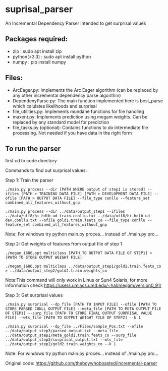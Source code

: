 # suprisal_parser

An Incremental Dependency Parser intended to get surprisal values

## Packages required:
- zip :     sudo apt install zip
- python(>3.3) : sudo apt install python
- numpy :   pip install numpy

## Files:
- ArcEager.py:		Implements the Arc Eager algorithm (can be replaced by any other incremental dependency parse algorithm)
- DependenyParse.py: 	The main function implemented here is best_parse which calulates likelihoods and surprisal
- file_utilities.py:	Implements mundane functions for file  handling
- maxent.py:			Implements prediction using megam weights. Can be replaced by any standard model for prediction
- file_tasks.py (optional): Contains functions to do intermediate file processing. Not needed if you have data in the right form

## To run the parser

first cd to code directory

Commands to find out surprisal values:

Step 1: Train the parser

`./main.py process --dir [PATH WHERE output of step1 is stored] --ifiles [PATH > TRAINING DATA FILE] [PATH > DEVELOPMENT DATA FILE] --ofile [PATH > OUTPUT DATA FILE] --file_type conllu --feature_set combined_all_features_without_gnp`

`./main.py process --dir ../data/output_step1 --ifiles ../data/utf8/hi_hdtb-ud-train.conllu.txt ../data/utf8/hi_hdtb-ud-dev.conllu.txt --ofile gold1.train.feats_co --file_type conllu --feature_set combined_all_features_without_gnp`

Note: For windows try python main.py proces... instead of ./main.py pro...

Step 2: Get weights of features from output file of step 1

`./megam_i686.opt multiclass [PATH TO OUTPUT DATA FILE OF STEP1] > [PATH TO STORE OUTPUT WEIGHT FILE]`

`./megam_i686.opt multiclass ../data/output_step1/gold1.train.feats_co > ../data/output_step2/gold2.train.weights_co`

Note:This command will only work in Linus or Sun4 Solaris, for more information check https://users.umiacs.umd.edu/~hal/megam/version0_91/


Step 3: Get surprisal values

 `./main.py surprisal --dp_file [PATH TO INPUT FILE] --ofile [PATH TO STORE PARSED CONLL OUTPUT FILE] --meta_file [PATH TO META OUTPUT FILE OF STEP1] --surp_file [PATH TO STORE FINAL OUTPUT SURPRISAL VALUE FILE] --wts_file [PATH TO OUTPUT WEIGHT FILE OF STEP2] --k 1 `

` ./main.py surprisal --dp_file ../Files/sample_Pos.txt --ofile ../data/output_step3/parsed_output.txt --meta_file ../data/output_step1/meta_gold1.train.feats_co --surp_file ../data/output_step3/surprisal_output.txt --wts_file ../data/output_step2/gold2.train.weights_co --k 1  `


Note: For windows try python main.py proces... instead of ./main.py pro...


Original code: https://github.com/theboywhoboasted/incremental-parser
